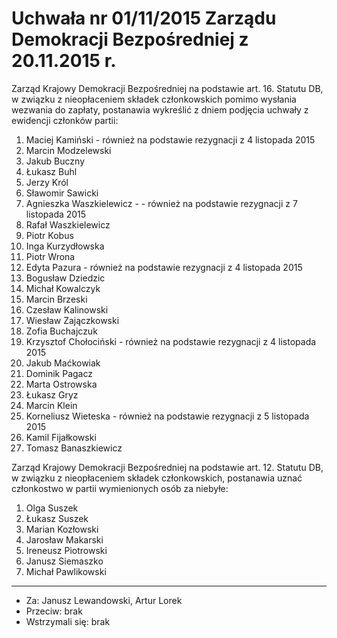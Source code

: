 # Uchwała nr 01/11/2015 Zarządu Demokracji Bezpośredniej z 20.11.2015 r.

Zarząd Krajowy Demokracji Bezpośredniej na podstawie art. 16. Statutu DB, w związku z nieopłaceniem składek członkowskich pomimo wysłania wezwania do zapłaty, postanawia wykreślić z dniem podjęcia uchwały z ewidencji członków partii: 

1. Maciej Kamiński - również na podstawie rezygnacji z 4 listopada 2015
2. Marcin Modzelewski
3. Jakub Buczny
4. Łukasz Buhl
5. Jerzy Król
6. Sławomir Sawicki
7. Agnieszka Waszkielewicz - - również na podstawie rezygnacji z 7 listopada 2015
8. Rafał Waszkielewicz
9. Piotr Kobus
10. Inga Kurzydłowska
11. Piotr Wrona
12. Edyta Pazura - również na podstawie rezygnacji z 4 listopada 2015
13. Bogusław Dziedzic
14. Michał Kowalczyk
15. Marcin Brzeski
16. Czesław Kalinowski
17. Wiesław Zajączkowski
18. Zofia Buchajczuk
19. Krzysztof Chołociński - również na podstawie rezygnacji z 4 listopada 2015
20. Jakub Maćkowiak
21. Dominik Pagacz
22. Marta Ostrowska
23. Łukasz Gryz
24. Marcin Klein
25. Korneliusz Wieteska - również na podstawie rezygnacji z 5 listopada 2015
26. Kamil Fijałkowski
27. Tomasz Banaszkiewicz

Zarząd Krajowy Demokracji Bezpośredniej na podstawie art. 12. Statutu DB, w związku z nieopłaceniem składek członkowskich, postanawia uznać członkostwo w partii wymienionych osób za niebyłe: 

1. Olga Suszek
2. Łukasz Suszek
3. Marian Kozłowski
4. Jarosław Makarski
5. Ireneusz Piotrowski
6. Janusz Siemaszko
7. Michał Pawlikowski

---

* Za: Janusz Lewandowski, Artur Lorek
* Przeciw: brak
* Wstrzymali się: brak
